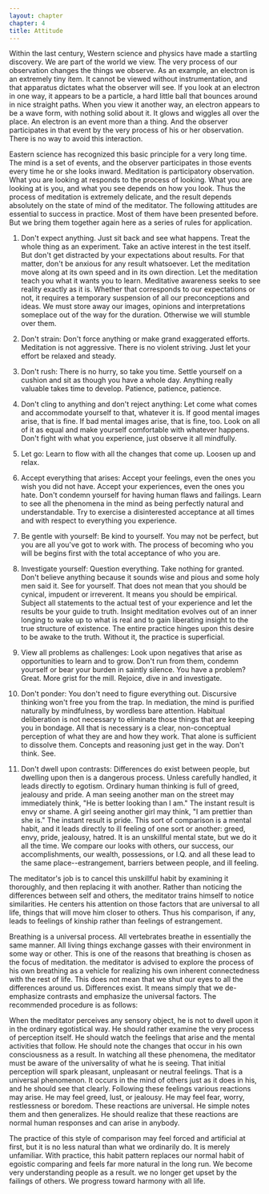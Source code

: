 ```yaml
---
layout: chapter
chapter: 4
title: Attitude
---
```


Within the last century, Western science and physics have made a startling discovery. We are part of the world we view. The very process of our observation changes the things we observe. As an example, an electron is an extremely tiny item. It cannot be viewed without instrumentation, and that apparatus dictates what the observer will see. If you look at an electron in one way, it appears to be a particle, a hard little ball that bounces around in nice straight paths. When you view it another way, an electron appears to be a wave form, with nothing solid about it. It glows and wiggles all over the place. An electron is an event more than a thing. And the observer participates in that event by the very process of his or her observation. There is no way to avoid this interaction.

Eastern science has recognized this basic principle for a very long time. The mind is a set of events, and the observer participates in those events every time he or she looks inward. Meditation is participatory observation. What you are looking at responds to the process of looking. What you are looking at is you, and what you see depends on how you look. Thus the process of meditation is extremely delicate, and the result depends absolutely on the state of mind of the meditator. The following attitudes are essential to success in practice. Most of them have been presented before. But we bring them together again here as a series of rules for application.


1. Don't expect anything. Just sit back and see what happens. Treat the whole thing as an experiment. Take an active interest in the test itself. But don't get distracted by your expectations about results. For that matter, don't be anxious for any result whatsoever. Let the meditation move along at its own speed and in its own direction. Let the meditation teach you what it wants you to learn. Meditative awareness seeks to see reality exactly as it is. Whether that corresponds to our expectations or not, it requires a temporary suspension of all our preconceptions and ideas. We must store away our images, opinions and interpretations someplace out of the way for the duration. Otherwise we will stumble over them.

2. Don't strain: Don't force anything or make grand exaggerated efforts. Meditation is not aggressive. There is no violent striving. Just let your effort be relaxed and steady.

3. Don't rush: There is no hurry, so take you time. Settle yourself on a cushion and sit as though you have a whole day. Anything really valuable takes time to develop. Patience, patience, patience.

4. Don't cling to anything and don't reject anything: Let come what comes and accommodate yourself to that, whatever it is. If good mental images arise, that is fine. If bad mental images arise, that is fine, too. Look on all of it as equal and make yourself comfortable with whatever happens. Don't fight with what you experience, just observe it all mindfully.

5. Let go: Learn to flow with all the changes that come up. Loosen up and relax.

6. Accept everything that arises: Accept your feelings, even the ones you wish you did not have. Accept your experiences, even the ones you hate. Don't condemn yourself for having human flaws and failings. Learn to see all the phenomena in the mind as being perfectly natural and understandable. Try to exercise a disinterested acceptance at all times and with respect to everything you experience.

7. Be gentle with yourself: Be kind to yourself. You may not be perfect, but you are all you've got to work with. The process of becoming who you will be begins first with the total acceptance of who you are.

8. Investigate yourself: Question everything. Take nothing for granted. Don't believe anything because it sounds wise and pious and some holy men said it. See for yourself. That does not mean that you should be cynical, impudent or irreverent. It means you should be empirical. Subject all statements to the actual test of your experience and let the results be your guide to truth. Insight meditation evolves out of an inner longing to wake up to what is real and to gain liberating insight to the true structure of existence. The entire practice hinges upon this desire to be awake to the truth. Without it, the practice is superficial.

9. View all problems as challenges: Look upon negatives that arise as opportunities to learn and to grow. Don't run from them, condemn yourself or bear your burden in saintly silence. You have a problem? Great. More grist for the mill. Rejoice, dive in and investigate.

10. Don't ponder: You don't need to figure everything out. Discursive thinking won't free you from the trap. In mediation, the mind is purified naturally by mindfulness, by wordless bare attention. Habitual deliberation is not necessary to eliminate those things that are keeping you in bondage. All that is necessary is a clear, non-conceptual perception of what they are and how they work. That alone is sufficient to dissolve them. Concepts and reasoning just get in the way. Don't think. See.

11. Don't dwell upon contrasts: Differences do exist between people, but dwelling upon then is a dangerous process. Unless carefully handled, it leads directly to egotism. Ordinary human thinking is full of greed, jealousy and pride. A man seeing another man on the street may immediately think, "He is better looking than I am." The instant result is envy or shame. A girl seeing another girl may think, "I am prettier than she is." The instant result is pride. This sort of comparison is a mental habit, and it leads directly to ill feeling of one sort or another: greed, envy, pride, jealousy, hatred. It is an unskillful mental state, but we do it all the time. We compare our looks with others, our success, our accomplishments, our wealth, possessions, or I.Q. and all these lead to the same place--estrangement, barriers between people, and ill feeling.


The meditator's job is to cancel this unskillful habit by examining it thoroughly, and then replacing it with another. Rather than noticing the differences between self and others, the meditator trains himself to notice similarities. He centers his attention on those factors that are universal to all life, things that will move him closer to others. Thus his comparison, if any, leads to feelings of kinship rather than feelings of estrangement.

Breathing is a universal process. All vertebrates breathe in essentially the same manner. All living things exchange gasses with their environment in some way or other. This is one of the reasons that breathing is chosen as the focus of meditation. the meditator is advised to explore the process of his own breathing as a vehicle for realizing his own inherent connectedness with the rest of life. This does not mean that we shut our eyes to all the differences around us. Differences exist. It means simply that we de-emphasize contrasts and emphasize the universal factors. The recommended procedure is as follows:

When the meditator perceives any sensory object, he is not to dwell upon it in the ordinary egotistical way. He should rather examine the very process of perception itself. He should watch the feelings that arise and the mental activities that follow. He should note the changes that occur in his own consciousness as a result. In watching all these phenomena, the meditator must be aware of the universality of what he is seeing. That initial perception will spark pleasant, unpleasant or neutral feelings. That is a universal phenomenon. It occurs in the mind of others just as it does in his, and he should see that clearly. Following these feelings various reactions may arise. He may feel greed, lust, or jealousy. He may feel fear, worry, restlessness or boredom. These reactions are universal. He simple notes them and then generalizes. He should realize that these reactions are normal human responses and can arise in anybody.

The practice of this style of comparison may feel forced and artificial at first, but it is no less natural than what we ordinarily do. It is merely unfamiliar. With practice, this habit pattern replaces our normal habit of egoistic comparing and feels far more natural in the long run. We become very understanding people as a result. we no longer get upset by the failings of others. We progress toward harmony with all life.
